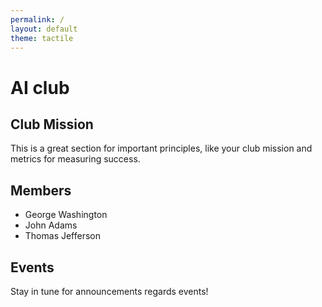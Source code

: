 ```yaml
---
permalink: /
layout: default
theme: tactile
---
```


# AI club

## Club Mission
This is a great section for important principles, like your club mission and metrics for measuring success.

## Members
- George Washington
- John Adams
- Thomas Jefferson

## Events
Stay in tune for announcements regards events!


